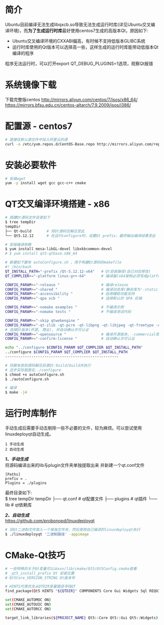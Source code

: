 # 简介
Ubuntu目前编译无法生成libqxcb.so导致无法生成运行时库(详见Ubuntu交叉编译环境)，而**为了生成运行时库**最好使用centos7生成的高版本Qt，原因如下:  

- Ubuntu交叉编译环境的CXXABI偏高，有时候不支持低版本GLIBC系统
- 运行时库使用的Qt版本可以选择高一些，这样生成的运行时库能带动低版本Qt编译的程序

程序无法运行时，可以打开export QT_DEBUG_PLUGINS=1选项，观察Qt报错

# 系统镜像下载
下载完整版centos
http://mirrors.aliyun.com/centos/7/isos/x86_64/
https://mirrors.bfsu.edu.cn/centos-altarch/7.9.2009/isos/i386/

# 配置源 - centos7
```sh
# 直接往默认源文件中加入阿里云的源
curl -o /etc/yum.repos.d/CentOS-Base.repo http://mirrors.aliyun.com/repo/Centos-7.repo
```

# 安装必要软件
```sh
# 安装wget
yum -y install wget gcc gcc-c++ cmake
```

# QT交叉编译环境搭建 - x86
```sh
# 搭建Qt源码文件目录如下
$ tree tempDir
tempDir
├── Qt-build       # 将Qt源码包解压至此
└── Qt5.12.12      # 在运行configure时，设置Qt prefix，最终输出编译结果至此

# 安装编译依赖
$ yum install mesa-libGL-devel libxkbcommon-devel
# $ yum install qt5-qtbase.x86_64

# 新建如下脚本 autoConfigure.sh ，用于构建Qt源码的makefile
#! /bin/bash
QT_INSTALL_PATH="-prefix /Qt-5.12.12-x64"   # Qt安装路径(自己对应修改)
QT_COMPLIER+="-platform linux-g++-64"       # 编译器(x64架构必须写成platform.aarch64/mips架构必须写成xplatform)

CONFIG_PARAM+="-release "                   # 编译release
CONFIG_PARAM+="-shared "                    # 编译动态库(静态库为'-static')
CONFIG_PARAM+="-accessibility "             # 启用辅助功能支持
CONFIG_PARAM+="-qpa xcb "                   # 选择默认的 QPA 后端

CONFIG_PARAM+="-nomake examples "           # 不编译示例
CONFIG_PARAM+="-nomake tests "              # 不编译测试代码

CONFIG_PARAM+="-skip qtwebengine "
CONFIG_PARAM+="-qt-zlib -qt-pcre -qt-libpng -qt-libjpeg -qt-freetype -qt-xcb -qt-harfbuzz "
# 选择Qt版本(开源, 商业), 并自动确认许可认证
CONFIG_PARAM+="-opensource "                # 编译开源版本, -commercial商业版本
CONFIG_PARAM+="-confirm-license "           # 自动确认许可认证

echo "../configure $CONFIG_PARAM $QT_COMPLIER $QT_INSTALL_PATH"
../configure $CONFIG_PARAM $QT_COMPLIER $QT_INSTALL_PATH
----------------------------------------------------

# 将脚本放到源码解压目录Qt-build/build并执行
# 这步实际就是在../configure
$ chmod +x autoConfigure.sh
$ ./autoConfigure.sh

# 编译
$ make -j4
```

# 运行时库制作
手动生成后需要手动去剔除一些不必要的文件，较为麻烦。可以尝试使用linuxdeployqt自动生成。
```
1 手动生成
2 自动生成
```

***1、手动生成***  
将源码编译出来的lib与plugin文件夹单独提取出来
并新建一个qt.conf文件
```
[Paths]
prefix = .
Plugins = ./plugins
```
最终目录如下:  
$ tree tempDir
tempDir
├── qt.conf       # qt配置文件
├── plugins      # qt插件
└── lib               # qt依赖库

***2、自动生成***  
https://github.com/probonopd/linuxdeployqt
```sh
# 将Qt二进制文件放入一个单独文件夹，然后使用自己编译的linuxdeployqt执行
$ ./linuxdeployqt '二进制路径' -appimage
```

# CMake-Qt技巧
```sh
# 一些特殊的关于Qt变量可以从xxx/lib/cmake/Qt5/Qt5Config.cmake查看
# _qt5_install_prefix Qt 安装位置
# Qt5Core_VERSION_STRING Qt版本号

# HINTS代表优先从QTDIR变量路径寻找QT
find_package(Qt5 HINTS "${QTDIR}" COMPONENTS Core Gui Widgets Sql REQUIRED)

set(CMAKE_AUTOMOC ON)
set(CMAKE_AUTOUIC ON)
set(CMAKE_AUTORCC ON)

target_link_libraries(${PROJECT_NAME} Qt5::Core Qt5::Gui Qt5::Widgets)
```
